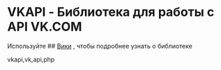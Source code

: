 # VKAPI - Библиотека для работы с API VK.COM

Используйте ## [Вики](https://github.com/maalcjke/VKAPI/wiki) , чтобы подробнее узнать о библиотеке

vkapi,vk,api,php

